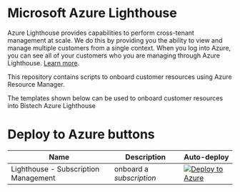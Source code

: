 
# Microsoft Azure Lighthouse

Azure Lighthouse provides capabilities to perform cross-tenant management at scale.  We do this by providing you the ability to view and manage multiple customers from a single context. When you log into Azure, you can see all of your customers who you are managing through Azure Lighthouse. [Learn more](https://azure.com/lighthouse).

This repository contains scripts to onboard customer resources using Azure Resource Manager.

The templates shown below can be used to onboard customer resources into Bistech Azure Lighthouse

# Deploy to Azure buttons

Name | Description   | Auto-deploy   |
-----| ------------- |--------------- | 
| Lighthouse - Subscription Management | onboard a *subscription* | [![Deploy to Azure](https://aka.ms/deploytoazurebutton)](https://portal.azure.com/#create/Microsoft.Template/uri/https%3A%2F%2Fraw.githubusercontent.com%2FBistech%2FAzure%2Fmaster%2FLighthouse%2Fdelegated-resource-management%2FdelegatedResourceManagement.json)
